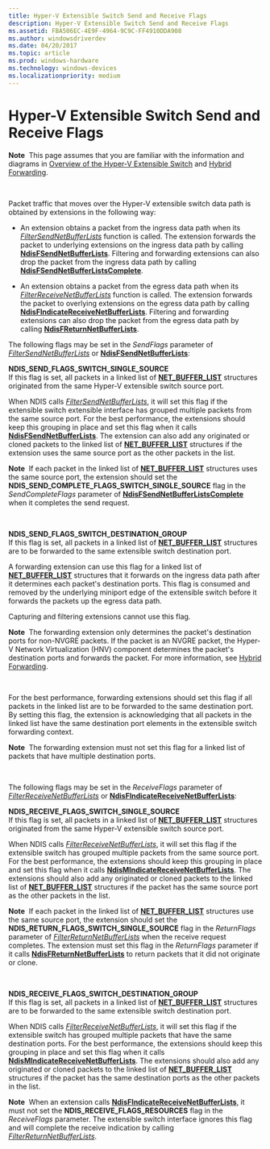 ```yaml
---
title: Hyper-V Extensible Switch Send and Receive Flags
description: Hyper-V Extensible Switch Send and Receive Flags
ms.assetid: FBA506EC-4E9F-4964-9C9C-FF4910DDA908
ms.author: windowsdriverdev
ms.date: 04/20/2017
ms.topic: article
ms.prod: windows-hardware
ms.technology: windows-devices
ms.localizationpriority: medium
---
```


# Hyper-V Extensible Switch Send and Receive Flags


**Note**  This page assumes that you are familiar with the information and diagrams in [Overview of the Hyper-V Extensible Switch](overview-of-the-hyper-v-extensible-switch.md) and [Hybrid Forwarding](hybrid-forwarding.md).

 

Packet traffic that moves over the Hyper-V extensible switch data path is obtained by extensions in the following way:

-   An extension obtains a packet from the ingress data path when its [*FilterSendNetBufferLists*](https://msdn.microsoft.com/library/windows/hardware/ff549966) function is called. The extension forwards the packet to underlying extensions on the ingress data path by calling [**NdisFSendNetBufferLists**](https://msdn.microsoft.com/library/windows/hardware/ff562616). Filtering and forwarding extensions can also drop the packet from the ingress data path by calling [**NdisFSendNetBufferListsComplete**](https://msdn.microsoft.com/library/windows/hardware/ff562618).

-   An extension obtains a packet from the egress data path when its [*FilterReceiveNetBufferLists*](https://msdn.microsoft.com/library/windows/hardware/ff549960) function is called. The extension forwards the packet to overlying extensions on the egress data path by calling [**NdisFIndicateReceiveNetBufferLists**](https://msdn.microsoft.com/library/windows/hardware/ff561820). Filtering and forwarding extensions can also drop the packet from the egress data path by calling [**NdisFReturnNetBufferLists**](https://msdn.microsoft.com/library/windows/hardware/ff562613).

The following flags may be set in the *SendFlags* parameter of [*FilterSendNetBufferLists*](https://msdn.microsoft.com/library/windows/hardware/ff549966) or [**NdisFSendNetBufferLists**](https://msdn.microsoft.com/library/windows/hardware/ff562616):

<a href="" id="ndis-send-flags-switch-single-source"></a>**NDIS\_SEND\_FLAGS\_SWITCH\_SINGLE\_SOURCE**  
If this flag is set, all packets in a linked list of [**NET\_BUFFER\_LIST**](https://msdn.microsoft.com/library/windows/hardware/ff568388) structures originated from the same Hyper-V extensible switch source port.

When NDIS calls [*FilterSendNetBufferLists*](https://msdn.microsoft.com/library/windows/hardware/ff549966), it will set this flag if the extensible switch extensible interface has grouped multiple packets from the same source port. For the best performance, the extensions should keep this grouping in place and set this flag when it calls [**NdisFSendNetBufferLists**](https://msdn.microsoft.com/library/windows/hardware/ff562616). The extension can also add any originated or cloned packets to the linked list of [**NET\_BUFFER\_LIST**](https://msdn.microsoft.com/library/windows/hardware/ff568388) structures if the extension uses the same source port as the other packets in the list.

**Note**  If each packet in the linked list of [**NET\_BUFFER\_LIST**](https://msdn.microsoft.com/library/windows/hardware/ff568388) structures uses the same source port, the extension should set the **NDIS\_SEND\_COMPLETE\_FLAGS\_SWITCH\_SINGLE\_SOURCE** flag in the *SendCompleteFlags* parameter of [**NdisFSendNetBufferListsComplete**](https://msdn.microsoft.com/library/windows/hardware/ff562618) when it completes the send request.

 

<a href="" id="ndis-send-flags-switch-destination-group"></a>**NDIS\_SEND\_FLAGS\_SWITCH\_DESTINATION\_GROUP**  
If this flag is set, all packets in a linked list of [**NET\_BUFFER\_LIST**](https://msdn.microsoft.com/library/windows/hardware/ff568388) structures are to be forwarded to the same extensible switch destination port.

A forwarding extension can use this flag for a linked list of [**NET\_BUFFER\_LIST**](https://msdn.microsoft.com/library/windows/hardware/ff568388) structures that it forwards on the ingress data path after it determines each packet's destination ports. This flag is consumed and removed by the underlying miniport edge of the extensible switch before it forwards the packets up the egress data path.

Capturing and filtering extensions cannot use this flag.

**Note**  The forwarding extension only determines the packet's destination ports for non-NVGRE packets. If the packet is an NVGRE packet, the Hyper-V Network Virtualization (HNV) component determines the packet's destination ports and forwards the packet. For more information, see [Hybrid Forwarding](hybrid-forwarding.md).

 

For the best performance, forwarding extensions should set this flag if all packets in the linked list are to be forwarded to the same destination port. By setting this flag, the extension is acknowledging that all packets in the linked list have the same destination port elements in the extensible switch forwarding context.

**Note**  The forwarding extension must not set this flag for a linked list of packets that have multiple destination ports.

 

The following flags may be set in the *ReceiveFlags* parameter of [*FilterReceiveNetBufferLists*](https://msdn.microsoft.com/library/windows/hardware/ff549960) or [**NdisFIndicateReceiveNetBufferLists**](https://msdn.microsoft.com/library/windows/hardware/ff561820):

<a href="" id="ndis-receive-flags-switch-single-source"></a>**NDIS\_RECEIVE\_FLAGS\_SWITCH\_SINGLE\_SOURCE**  
If this flag is set, all packets in a linked list of [**NET\_BUFFER\_LIST**](https://msdn.microsoft.com/library/windows/hardware/ff568388) structures originated from the same Hyper-V extensible switch source port.

When NDIS calls [*FilterReceiveNetBufferLists*](https://msdn.microsoft.com/library/windows/hardware/ff549960), it will set this flag if the extensible switch has grouped multiple packets from the same source port. For the best performance, the extensions should keep this grouping in place and set this flag when it calls [**NdisMIndicateReceiveNetBufferLists**](https://msdn.microsoft.com/library/windows/hardware/ff563598). The extensions should also add any originated or cloned packets to the linked list of [**NET\_BUFFER\_LIST**](https://msdn.microsoft.com/library/windows/hardware/ff568388) structures if the packet has the same source port as the other packets in the list.

**Note**  If each packet in the linked list of [**NET\_BUFFER\_LIST**](https://msdn.microsoft.com/library/windows/hardware/ff568388) structures use the same source port, the extension should set the **NDIS\_RETURN\_FLAGS\_SWITCH\_SINGLE\_SOURCE** flag in the *ReturnFlags* parameter of [*FilterReturnNetBufferLists*](https://msdn.microsoft.com/library/windows/hardware/ff549964) when the receive request completes. The extension must set this flag in the *ReturnFlags* parameter if it calls [**NdisFReturnNetBufferLists**](https://msdn.microsoft.com/library/windows/hardware/ff562613) to return packets that it did not originate or clone.

 

<a href="" id="ndis-receive-flags-switch-destination-group"></a>**NDIS\_RECEIVE\_FLAGS\_SWITCH\_DESTINATION\_GROUP**  
If this flag is set, all packets in a linked list of [**NET\_BUFFER\_LIST**](https://msdn.microsoft.com/library/windows/hardware/ff568388) structures are to be forwarded to the same extensible switch destination port.

When NDIS calls [*FilterReceiveNetBufferLists*](https://msdn.microsoft.com/library/windows/hardware/ff549960), it will set this flag if the extensible switch has grouped multiple packets that have the same destination ports. For the best performance, the extensions should keep this grouping in place and set this flag when it calls [**NdisMIndicateReceiveNetBufferLists**](https://msdn.microsoft.com/library/windows/hardware/ff563598). The extensions should also add any originated or cloned packets to the linked list of [**NET\_BUFFER\_LIST**](https://msdn.microsoft.com/library/windows/hardware/ff568388) structures if the packet has the same destination ports as the other packets in the list.

**Note**  When an extension calls [**NdisFIndicateReceiveNetBufferLists**](https://msdn.microsoft.com/library/windows/hardware/ff561820), it must not set the **NDIS\_RECEIVE\_FLAGS\_RESOURCES** flag in the *ReceiveFlags* parameter. The extensible switch interface ignores this flag and will complete the receive indication by calling [*FilterReturnNetBufferLists*](https://msdn.microsoft.com/library/windows/hardware/ff549964).

 

 

 





